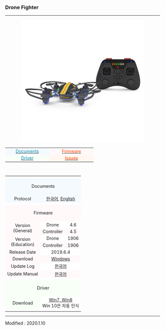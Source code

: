 ### Drone Fighter

---

<div align="center">
    <img src="/assets/images/products/drone_fighter_and_controller.jpg" alt="drone_fighter">
    <table style="padding: 0px 0px 0px 0px;">
        <tr>
            <td width="130" style="background-color:#F5FAFF"><a href="#Documents"><span style="color:#0489B1"><div align="center">Documents</div></span></a></td>
            <td width="130" style="background-color:#FFF9FA"><a href="#Firmware"><span style="color:#FF4000"><div align="center">Firmware</div></span></a></td>
        </tr>
        <tr>
            <td width="130" style="background-color:#F7FFF7"><a href="#Driver"><span style="color:#0489B1"><div align="center">Driver</div></span></a></td>
            <td width="13" style="background-color:#FFF7F0"><a href="https://github.com/BYROBOT/drone0/issues/" target="_blank"><span style="color:#FF4000"><div align="center">Issues</div></span></a></td>
        </tr>
    </table>
    <br>
    <table>
        <!-- Documents -->
        <tr><td colspan="3" style="background-color:#FFFFFF"></td></tr>
        <tr>
            <td colspan="3" style="background-color:#F5FAFF"><div align="center"><a name="Documents"></a>&nbsp;<br>Documents<br>&nbsp;</div></td>
        </tr>
        <!--
        <tr>
            <td style="background-color:#F5FAFF"><div align="center">User Manual</div></td>
            <td colspan="2" style="background-color:#FFFFFF"><div align="center"><a href="/documents/kr/products/e_drone/manual/user/">한국어</a></div></td>
        </tr>
        -->
        <tr>
            <td style="background-color:#F5FAFF"><div align="center">Protocol</div></td>
            <td colspan="2" style="background-color:#F5FAFF"><div align="center"><a href="/documents/kr/products/dronefighter2017/protocol/">한국어</a>,&nbsp;<a href="/documents/en/products/dronefighter2017/protocol/">English</a></div></td>
        </tr>
        <!-- Firmware -->
        <tr><td colspan="3" style="background-color:#FFFFFF"></td></tr>
        <tr>
            <td colspan="3" style="background-color:#FFF9FA"><div align="center"><a name="Firmware"></a>&nbsp;<br>Firmware<br>&nbsp;</div></td>
        </tr>
        <tr>
            <td rowspan="2" style="background-color:#FFF9FA"><div align="center">Version<br>(General)</div></td>
            <td style="background-color:#FFFFFF"><div align="center">Drone</div></td>
            <td style="background-color:#FFFFFF"><div align="center">4.6</div></td>
        </tr>
        <tr>
            <td style="background-color:#FFF9FA"><div align="center">Controller</div></td>
            <td style="background-color:#FFF9FA"><div align="center">4.5</div></td>
        </tr>
        <tr>
            <td rowspan="2" style="background-color:#FFF9FA"><div align="center">Version<br>(Education)</div></td>
            <td style="background-color:#FFFFFF"><div align="center">Drone</div></td>
            <td style="background-color:#FFFFFF"><div align="center">1906</div></td>
        </tr>
        <tr>
            <td style="background-color:#FFF9FA"><div align="center">Controller</div></td>
            <td style="background-color:#FFF9FA"><div align="center">1906</div></td>
        </tr>
        <tr>
            <td style="background-color:#FFF9FA"><div align="center">Release Date</div></td>
            <td colspan="2" style="background-color:#FFFFFF"><div align="center">2019.6.4</div></td>
        </tr>
        <tr>
            <td style="background-color:#FFF9FA"><div align="center">Download</div></td>
            <td colspan="2" style="background-color:#FFF9FA"><div align="center"><a href="https://drive.google.com/open?id=1Wscpo3fb_MKXeeCgRX00-nGu2n38l9Cr" target="_blank">Windows</a></div></td>
        </tr>
        <tr>
            <td style="background-color:#FFF9FA"><div align="center">Update Log</div></td>
            <td colspan="2" style="background-color:#FFFFFF"><div align="center"><a href="/documents/kr/products/dronefighter2017/log/updates/firmware/">한국어</a></div></td>
        </tr>
        <tr>
            <td style="background-color:#FFF9FA"><div align="center">Update Manual</div></td>
            <td colspan="2" style="background-color:#FFF9FA">
                <div align="center">
                    <a href="/documents/kr/products/dronefighter2017/manual/update/">한국어</a>
                </div>
            </td>
        </tr>
        <!-- Driver -->
        <tr><td colspan="3" style="background-color:#FFFFFF"></td></tr>
        <tr>
            <td colspan="3" style="background-color:#F7FFF7"><div align="center"><a name="Driver"></a>&nbsp;<br>Driver<br>&nbsp;</div></td>
        </tr>
        <tr>
            <td style="background-color:#F7FFF7">
                <div align="center">Download</div>
            </td>
            <td colspan="2" style="background-color:#FFFFFF">
                <div align="center"><a href="https://drive.google.com/open?id=19bmT3b8a3nEqCXzXk88lMeO7gHxyGZuY" target="_blank">Win7, Win8</a></div>
                <div align="center">Win 10은 자동 인식</div>
            </td>
        </tr>
        <tr><td colspan="3" style="background-color:#FFFFFF"></td></tr>
    </table>
</div>

---

Modified : 2020.1.10
